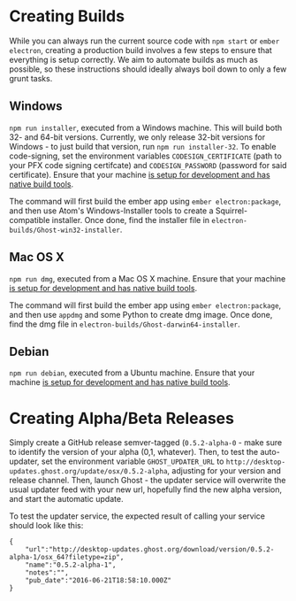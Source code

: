 # Creating Builds
While you can always run the current source code with `npm start` or `ember electron`, creating a production build involves a few steps to ensure that everything is setup correctly. We aim to automate builds as much as possible, so these instructions should ideally always boil down to only a few grunt tasks.

## Windows
`npm run installer`, executed from a Windows machine. This will build both 32- and 64-bit versions. Currently, we only release 32-bit versions for Windows - to just build that version, run `npm run installer-32`. To enable code-signing, set the environment variables `CODESIGN_CERTIFICATE` (path to your PFX code signing certifcate) and `CODESIGN_PASSWORD` (password for said certificate). Ensure that your machine [is setup for development and has native build tools](developer-environment.md).

The command will first build the ember app using `ember electron:package`, and then use Atom's Windows-Installer tools to create a Squirrel-compatible installer. Once done, find the installer file in `electron-builds/Ghost-win32-installer`.

## Mac OS X
`npm run dmg`, executed from a Mac OS X machine. Ensure that your machine [is setup for development and has native build tools](developer-environment.md). 

The command will first build the ember app using `ember electron:package`, and then use `appdmg` and some Python to create dmg image. Once done, find the dmg file in `electron-builds/Ghost-darwin64-installer`.

## Debian
`npm run debian`, executed from a Ubuntu machine. Ensure that your machine [is setup for development and has native build tools](developer-environment.md). 

# Creating Alpha/Beta Releases
Simply create a GitHub release semver-tagged (`0.5.2-alpha-0` - make sure to identify the version of your alpha (0,1, whatever). Then, to test the auto-updater, set the environment variable `GHOST_UPDATER_URL` to `http://desktop-updates.ghost.org/update/osx/0.5.2-alpha`, adjusting for your version and release channel. Then, launch Ghost - the updater service will overwrite the usual updater feed with your new url, hopefully find the new alpha version, and start the automatic update.

To test the updater service, the expected result of calling your service should look like this:

```
{
    "url":"http://desktop-updates.ghost.org/download/version/0.5.2-alpha-1/osx_64?filetype=zip",
    "name":"0.5.2-alpha-1",
    "notes":"",
    "pub_date":"2016-06-21T18:58:10.000Z"
}
```